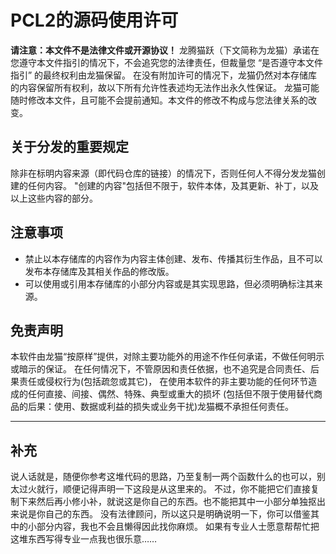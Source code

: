 # PCL2的源码使用许可

**请注意：本文件不是法律文件或开源协议！**
龙腾猫跃（下文简称为龙猫）承诺在您遵守本文件指引的情况下，不会追究您的法律责任，但裁量您 “是否遵守本文件指引” 的最终权利由龙猫保留。
在没有附加许可的情况下，龙猫仍然对本存储库的内容保留所有权利，故以下所有允许性表述均无法作出永久性保证。
龙猫可能随时修改本文件，且可能不会提前通知。本文件的修改不构成与您法律关系的改变。

## 关于分发的重要规定

除非在标明内容来源（即代码仓库的链接）的情况下，否则任何人不得分发龙猫创建的任何内容。
"创建的内容"包括但不限于，软件本体，及其更新、补丁，以及以上这些内容的部分。

## 注意事项

* 禁止以本存储库的内容作为内容主体创建、发布、传播其衍生作品，且不可以发布本存储库及其相关作品的修改版。
* 可以使用或引用本存储库的小部分内容或是其实现思路，但必须明确标注其来源。

## 免责声明

本软件由龙猫“按原样”提供，对除主要功能外的用途不作任何承诺，不做任何明示或暗示的保证。 
在任何情况下，不管原因和责任依据，也不追究是合同责任、后果责任或侵权行为(包括疏忽或其它)，
在使用本软件的非主要功能的任何环节造成的任何直接、间接、偶然、特殊、典型或重大的损坏
(包括但不限于使用替代商品的后果：使用、数据或利益的损失或业务干扰)龙猫概不承担任何责任。

<hr>

## 补充

说人话就是，随便你参考这堆代码的思路，乃至复制一两个函数什么的也可以，别太过火就行，顺便记得声明一下这段是从这里来的。
不过，你不能把它们直接复制下来然后再小修小补，就说这是你自己的东西。也不能把其中一小部分单独抠出来说是你自己的东西。
没有法律顾问，所以这只是明确说明一下，你可以借鉴其中的小部分内容，我也不会且懒得因此找你麻烦。
如果有专业人士愿意帮帮忙把这堆东西写得专业一点我也很乐意……
